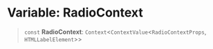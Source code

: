 # Variable: RadioContext

> `const` **RadioContext**: `Context`\<`ContextValue`\<`RadioContextProps`, `HTMLLabelElement`\>\>
